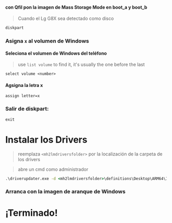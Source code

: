 #### con Qfil pon la imagen de Mass Storage Mode en boot_a y boot_b

> Cuando el Lg G8X sea detectado como disco

```cmd
diskpart
```


### Asigna `x` al volumen de Windows

#### Seleciona el volumen de Windows del teléfono
> use `list volume` to find it, it's usually the one before the last

```diskpart
select volume <number>
```

#### Agsigna la letra x
```diskpart
assign letter=x
```

### Salir de diskpart:
```diskpart
exit
```


# Instalar los Drivers

> reemplaza `<mh2lmdriversfolder>` por la localización de la carpeta de los drivers

> abre un cmd como administrador


```cmd
.\driverupdater.exe -d <mh2lmdriversfolder>\definitions\Desktop\ARM64\Internal\mh2lm.txt -r <mh2lmdriversfolder> -p X:
```


### Arranca con la imagen de aranque de Windows #####

  
  

# ¡Terminado!
